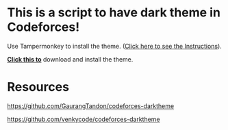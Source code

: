 # This is a script to have dark theme in Codeforces!

Use Tampermonkey to install the theme.
([Click here to see the Instructions](https://tampermonkey.net/)).

 [**Click this to**](https://github.com/bhavyammodi/codeforces_dark_logo_and_theme/raw/main/codeforces-darktheme.user.js) download and install the theme.
 
 
 # Resources
 https://github.com/GaurangTandon/codeforces-darktheme
 
 https://github.com/venkycode/codeforces-darktheme
